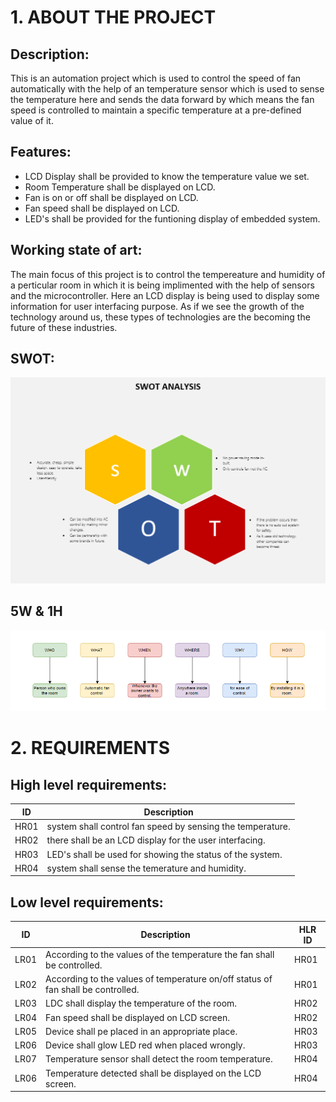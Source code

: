 # 1. ABOUT THE PROJECT

   ## Description:
   
   This is an automation project which is used to control the speed of fan automatically with the help of an temperature sensor which is used to sense the temperature here and sends the data forward by which means the fan speed is controlled to maintain a specific temperature at a pre-defined value of it.

   ## Features:
   
   * LCD Display shall be provided to know the temperature value we set.
   * Room Temperature shall be displayed on LCD.
   * Fan is on or off shall be displayed on LCD.
   * Fan speed shall be displayed on LCD.
   * LED's shall be provided for the funtioning display of embedded system.
   
   ## Working state of art:
   
   The main focus of this project is to control the tempereature and humidity of a perticular room in which it is being implimented with the help of sensors and the microcontroller. Here an LCD display is being used to display some information for user interfacing purpose. As if we see the growth of the technology around us, these types of technologies are the becoming the future of these industries.
   
   ## SWOT:
   
   ![SWOT analysis](https://raw.githubusercontent.com/YR4851/M2-EmbSys/main/Project/1_Requirements/Screenshot%20(107).png)
   
   ## 5W & 1H
   
   ![5W & 1H](https://raw.githubusercontent.com/YR4851/M2-EmbSys/main/Project/1_Requirements/Screenshot%20(108).png)
   
# 2. REQUIREMENTS

  ## High level requirements:

  | ID | Description | 
  | ----- | ----- | 
  | HR01 | system shall control fan speed by sensing the temperature. |
  | HR02 | there shall be an LCD display for the user interfacing. |
  | HR03 | LED's shall be used for showing the status of the system. |
  | HR04 | system shall sense the temerature and humidity. |

  ## Low level requirements:


  | ID | Description | HLR ID |
  | ------ | --------- | ------ |
  | LR01 | According to the values of the temperature the fan shall be controlled. | HR01 |
  | LR02 | According to the values of temperature on/off status of fan shall be controlled. | HR01 |
  | LR03 | LDC shall display the temperature of the room. | HR02 |
  | LR04 | Fan speed shall be displayed on LCD screen. | HR02 |
  | LR05 | Device shall pe placed in an appropriate place. | HR03 |
  | LR06 | Device shall glow LED red when placed wrongly. | HR03 |
  | LR07 | Temperature sensor shall detect the room temperature. | HR04 |
  | LR06 | Temperature detected shall be displayed on the LCD screen. | HR04 |
